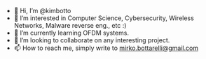 - 👋 Hi, I’m @kimbotto
- 👀 I’m interested in Computer Science, Cybersecurity, Wireless Networks, Malware reverse eng., etc :)
- 🌱 I’m currently learning OFDM systems.
- 💞️ I’m looking to collaborate on any interesting project.
- 📫 How to reach me, simply write to mirko.bottarelli@gmail.com

<!---
kimbotto/kimbotto is a ✨ special ✨ repository because its `README.md` (this file) appears on your GitHub profile.
You can click the Preview link to take a look at your changes.
--->
